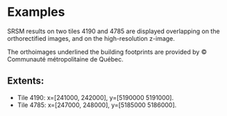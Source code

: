 
# Examples
SRSM results on two tiles 4190 and 4785 are displayed overlapping on the orthorectified images, and on the high-resolution z-image.

The orthoimages underlined the building footprints are provided by © Communauté métropolitaine de Québec.

## Extents:
- Tile 4190: x=\[241000, 242000\], y=[5190000 5191000].
- Tile 4785: x=\[247000, 248000\], y=[5185000 5186000].

